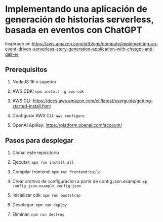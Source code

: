 
# Implementando una aplicación de generación de historias serverless, basada en eventos con ChatGPT

Inspirado en https://aws.amazon.com/pt/blogs/compute/implementing-an-event-driven-serverless-story-generation-application-with-chatgpt-and-dall-e/


## Prerequisitos

1. NodeJS 16 o superior

2. AWS CDK: `npm install -g aws-cdk`

3. AWS CLI: https://docs.aws.amazon.com/cli/latest/userguide/getting-started-install.html

4. Configurar AWS CLI: `aws configure`

5. OpenAI ApiKey: https://platform.openai.com/account/


## Pasos para desplegar

1. Clonar este repositorio

2. Ejecutar: `npm run install:all`

3. Compilar frontend: `npm run frontend:build`

4. Crear archivo de configuracion a partir de config.json.example: `cp config.json.example config.json`

5. Inicializar cdk: `npm run bootstrap`

5. Desplegar: `npm run deploy`

6. Eliminar: `npm run destroy`
